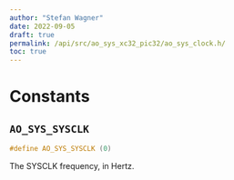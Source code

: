 ```yaml
---
author: "Stefan Wagner"
date: 2022-09-05
draft: true
permalink: /api/src/ao_sys_xc32_pic32/ao_sys_clock.h/
toc: true
---
```


# Constants

## `AO_SYS_SYSCLK`

```c
#define AO_SYS_SYSCLK (0)
```

The SYSCLK frequency, in Hertz.
